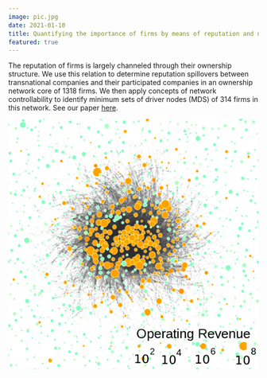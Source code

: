 ```yaml
---
image: pic.jpg
date: 2021-01-10
title: Quantifying the importance of firms by means of reputation and network control
featured: true
---
```


The reputation of firms is largely channeled through their ownership structure. We use this relation to determine reputation spillovers between transnational companies and their participated companies in an ownership network core of 1318 firms. We then apply concepts of network controllability to identify minimum sets of driver nodes (MDS) of 314 firms in this network. See our paper [here](https://www.sg.ethz.ch/media/publication_files/2101.05010.pdf).

![reputation](pic.jpg)
